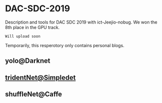 # DAC-SDC-2019
Description and tools for DAC SDC 2019 with ict-Jeejio-nobug. We won the 8th place in the GPU track.

`Will upload soon`

Temporarily, this resperotory only contains personal blogs.
## yolo@Darknet

## [tridentNet@Simpledet](https://github.com/wangyipengw1p/DAC-SDC-2019/tree/master/Simpledet)

## shuffleNet@Caffe
